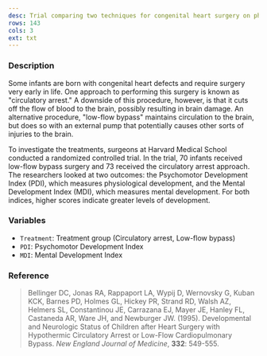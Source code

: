 ```yaml
---
desc: Trial comparing two techniques for congenital heart surgery on physical and mental development
rows: 143
cols: 3
ext: txt
---
```


### Description

Some infants are born with congenital heart defects and require surgery very early in life.  One approach to performing this surgery is known as "circulatory arrest."  A downside of this procedure, however, is that it cuts off the flow of blood to the brain, possibly resulting in brain damage.  An alternative procedure, "low-flow bypass" maintains circulation to the brain, but does so with an external pump that potentially causes other sorts of injuries to the brain.

To investigate the treatments, surgeons at Harvard Medical School conducted a randomized controlled trial.  In the trial, 70 infants received low-flow bypass surgery and 73 received the circulatory arrest approach.  The researchers looked at two outcomes:  the Psychomotor Development Index (PDI), which measures physiological development, and the Mental Development Index (MDI), which measures mental development.  For both indices, higher scores indicate greater levels of development.

### Variables

* `Treatment`: Treatment group (Circulatory arrest, Low-flow bypass)
* `PDI`: Psychomotor Development Index
* `MDI`: Mental Development Index

### Reference

> Bellinger DC, Jonas RA, Rappaport LA, Wypij D, Wernovsky G, Kuban KCK, Barnes PD, Holmes GL, Hickey PR, Strand RD, Walsh AZ, Helmers SL, Constantinou JE, Carrazana EJ, Mayer JE, Hanley FL, Castaneda AR, Ware JH, and Newburger JW. (1995). Developmental and Neurologic Status of Children after Heart Surgery with Hypothermic Circulatory Arrest or Low-Flow Cardiopulmonary Bypass. *New England Journal of Medicine*, **332**: 549-555.
